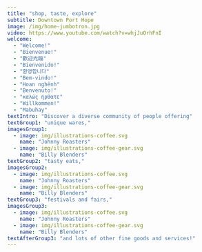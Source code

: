 ```yaml
---
title: "shop, taste, explore"
subtitle: Downtown Port Hope
image: /img/home-jumbotron.jpg
video: https://www.youtube.com/watch?v=whjJuOrhFnI
welcome:
  - "Welcome!"
  - "Bienvenue!"
  - "歡迎光臨"
  - "Bienvenido!"
  - "환영합니다"
  - "Bem-vindo!"
  - "Hoan nghênh"
  - "Benvenuto!"
  - "καλώς ήρθατε"
  - "Willkommen!"
  - "Mabuhay"
textIntro: "Discover a diverse community of people offering"
textGroup1: "unique wares,"
imagesGroup1:
  - image: img/illustrations-coffee.svg
    name: "Johnny Roasters"
  - image: img/illustrations-coffee-gear.svg
    name: "Billy Blenders"
textGroup2: "tasty eats,"
imagesGroup2:
  - image: img/illustrations-coffee.svg
    name: "Johnny Roasters"
  - image: img/illustrations-coffee-gear.svg
    name: "Billy Blenders"
textGroup3: "festivals and fairs,"
imagesGroup3:
  - image: img/illustrations-coffee.svg
    name: "Johnny Roasters"
  - image: img/illustrations-coffee-gear.svg
    name: "Billy Blenders"
textAfterGroup3: "and lots of other fine goods and services!"
---
```

